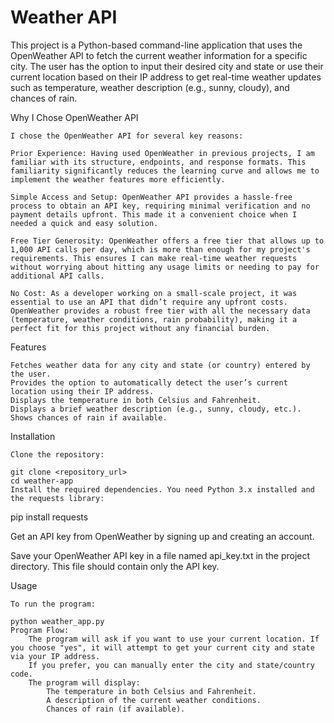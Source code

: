 # Weather API
 This project is a Python-based command-line application that uses the OpenWeather API to fetch the current weather information for a specific city. The user has the option to input their desired city and state or use their current location based on their IP address to get real-time weather updates such as temperature, weather description (e.g., sunny, cloudy), and chances of rain.

Why I Chose OpenWeather API

    I chose the OpenWeather API for several key reasons:

    Prior Experience: Having used OpenWeather in previous projects, I am familiar with its structure, endpoints, and response formats. This familiarity significantly reduces the learning curve and allows me to implement the weather features more efficiently.

    Simple Access and Setup: OpenWeather API provides a hassle-free process to obtain an API key, requiring minimal verification and no payment details upfront. This made it a convenient choice when I needed a quick and easy solution.

    Free Tier Generosity: OpenWeather offers a free tier that allows up to 1,000 API calls per day, which is more than enough for my project's requirements. This ensures I can make real-time weather requests without worrying about hitting any usage limits or needing to pay for additional API calls.

    No Cost: As a developer working on a small-scale project, it was essential to use an API that didn’t require any upfront costs. OpenWeather provides a robust free tier with all the necessary data (temperature, weather conditions, rain probability), making it a perfect fit for this project without any financial burden.


Features
    
    Fetches weather data for any city and state (or country) entered by the user.
    Provides the option to automatically detect the user’s current location using their IP address.
    Displays the temperature in both Celsius and Fahrenheit.
    Displays a brief weather description (e.g., sunny, cloudy, etc.).
    Shows chances of rain if available.

Installation

    Clone the repository:

    git clone <repository_url>
    cd weather-app
    Install the required dependencies. You need Python 3.x installed and the requests library:


pip install requests

Get an API key from OpenWeather by signing up and creating an account.

Save your OpenWeather API key in a file named api_key.txt in the project directory. This file should contain only the API key.

Usage

    To run the program:

    python weather_app.py
    Program Flow:
        The program will ask if you want to use your current location. If you choose "yes", it will attempt to get your current city and state via your IP address.
        If you prefer, you can manually enter the city and state/country code.
        The program will display:
            The temperature in both Celsius and Fahrenheit.
            A description of the current weather conditions.
            Chances of rain (if available).